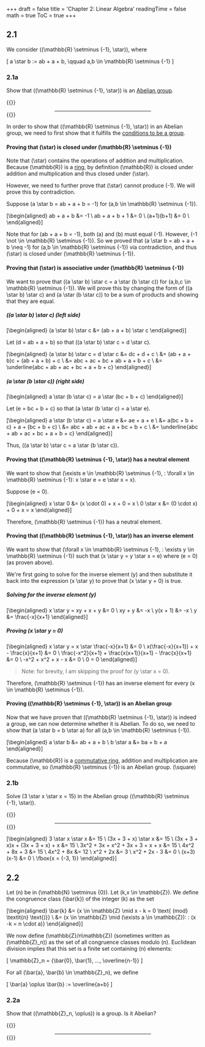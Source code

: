 +++
draft = false
title = 'Chapter 2: Linear Algebra'
readingTime = false
math = true
ToC = true
+++

## 2.1

We consider \((\mathbb{R} \setminus \{-1\}, \star)\), where

\[
  a \star b := ab + a + b, \qquad a,b \in \mathbb{R} \setminus \{-1\}
\]

### 2.1a

Show that \((\mathbb{R} \setminus \{-1\}, \star)\) is an [Abelian group](/notes/mathematics/definitions/abelian_group).

{{<rawhtml>}}<hr style="width: 50%; margin: 0 auto;">{{</rawhtml>}}

In order to show that \((\mathbb{R} \setminus \{-1\}, \star)\) in an Abelian group, we need to first show that it fulfills the [conditions to be a group](/notes/mathematics/definitions/group#definition).

#### Proving that \(\star\) is closed under \(\mathbb{R} \setminus \{-1\}\)

Note that \(\star\) contains the operations of addition and multiplication. Because \(\mathbb{R}\) is a [ring](/notes/mathematics/definitions/ring), by definition \(\mathbb{R}\) is closed under addition and multiplication and thus closed under \(\star\).

However, we need to further prove that \(\star\) cannot produce \(-1\). We will prove this by contradiction.

Suppose \(a \star b = ab + a + b = -1\) for \(a,b \in \mathbb{R} \setminus \{-1\}\).


\[\begin{aligned}
  ab + a + b &= -1 \\
  ab + a + b + 1 &= 0 \\
  (a+1)(b+1) &= 0 \\
\end{aligned}\]

Note that for \(ab + a + b = -1\), both \(a\) and \(b\) must equal \(-1\). However, \(-1 \not \in \mathbb{R} \setminus \{-1\}\). So we proved that \(a \star b = ab + a + b \neq -1\) for \(a,b \in \mathbb{R} \setminus \{-1\}\) via contradiction, and thus \(\star\) is closed under \(\mathbb{R} \setminus \{-1\}\).

#### Proving that \(\star\) is associative under \(\mathbb{R} \setminus \{-1\}\)

We want to prove that \((a \star b) \star c = a \star (b \star c)\) for \(a,b,c \in \mathbb{R} \setminus \{-1\}\). We will prove this by changing the form of \((a \star b) \star c\) and \(a \star (b \star c)\) to be a sum of products and showing that they are equal.

##### \((a \star b) \star c\) (left side)

\[\begin{aligned}
(a \star b) \star c &= (ab + a + b) \star c
\end{aligned}\]

Let \(d = ab + a + b\) so that \((a \star b) \star c = d \star c\).

\[\begin{aligned}
(a \star b) \star c = d \star c &= dc + d + c \\
&= (ab + a + b)c + (ab + a + b) + c \\
&= abc + ac + bc + ab + a + b + c \\
&= \underline{abc + ab + ac + bc + a + b + c}
\end{aligned}\]

##### \(a \star (b \star c)\) (right side)

\[\begin{aligned}
a \star (b \star c) = a \star (bc + b + c)
\end{aligned}\]

Let \(e = bc + b + c\) so that \(a \star (b \star c) = a \star e\).

\[\begin{aligned}
a \star (b \star c) = a \star e &= ae + a + e \\
&= a(bc + b + c) + a + (bc + b + c) \\
&= abc + ab + ac + a + bc + b + c \\
&= \underline{abc + ab + ac + bc + a + b + c}
\end{aligned}\]

Thus, \((a \star b) \star c = a \star (b \star c)\).

#### Proving that \((\mathbb{R} \setminus \{-1\}, \star)\) has a neutral element

We want to show that \(\exists e \in \mathbb{R} \setminus \{-1\}, \: \forall x \in \mathbb{R} \setminus \{-1\}: x \star e = e \star x = x\).

Suppose \(e = 0\).

\[\begin{aligned}
x \star 0 &= (x \cdot 0) + x + 0 = x \\
0 \star x &= (0 \cdot x) + 0 + x = x
\end{aligned}\]

Therefore, \(\mathbb{R} \setminus \{-1\}\) has a neutral element.

#### Proving that \((\mathbb{R} \setminus \{-1\}, \star)\) has an inverse element

We want to show that \(\forall x \in \mathbb{R} \setminus \{-1\}, \: \exists y \in \mathbb{R} \setminus \{-1\}\) such that \(x \star y = y \star x = e\) where \(e = 0\) (as proven above).

We're first going to solve for the inverse element \(y\) and then substitute it back into the expression \(x \star y\) to prove that \(x \star y = 0\) is true.

##### Solving for the inverse element \(y\)

\[\begin{aligned}
x \star y = xy + x + y &= 0 \\
xy + y &= -x \\
y(x + 1) &= -x \\
y &= \frac{-x}{x+1}
\end{aligned}\]

##### Proving \(x \star y = 0\)

\[\begin{aligned}
x \star y = x \star \frac{-x}{x+1} &= 0 \\
x(\frac{-x}{x+1}) + x - \frac{x}{x+1} &= 0 \\
\frac{-x^2}{x+1} + \frac{x(x+1)}{x+1} - \frac{x}{x+1} &= 0 \\
-x^2 + x^2 + x - x &= 0 \\
0 = 0
\end{aligned}\]

> Note: for brevity, I am skipping the proof for \(y \star x = 0\).

Therefore, \(\mathbb{R} \setminus \{-1\}\) has an inverse element for every \(x \in \mathbb{R} \setminus \{-1\}\).

#### Proving \((\mathbb{R} \setminus \{-1\}, \star)\) is an Abelian group

Now that we have proven that \((\mathbb{R} \setminus \{-1\}, \star)\) is indeed a group, we can now determine whether it is Abelian. To do so, we need to show that \(a \star b = b \star a\) for all \(a,b \in \mathbb{R} \setminus \{-1\}\).

\[\begin{aligned}
a \star b &= ab + a + b \\
b \star a &= ba + b + a
\end{aligned}\]

Because \(\mathbb{R}\) is a [commutative ring](/notes/mathematics/definitions/commutative_ring), addition and multiplication are commutative, so \(\mathbb{R} \setminus \{-1\}\) is an Abelian group. \(\square\)

### 2.1b

Solve \(3 \star x \star x = 15\) in the Abelian group \((\mathbb{R} \setminus \{-1\}, \star)\).

{{<rawhtml>}}<hr style="width: 50%; margin: 0 auto;">{{</rawhtml>}}

\[\begin{aligned}
  3 \star x \star x &= 15 \\
  (3x + 3 + x) \star x &= 15 \\
  (3x + 3 + x)x + (3x + 3 + x) + x &= 15 \\
  3x^2 + 3x + x^2 + 3x + 3 + x + x &= 15 \\
  4x^2 + 8x + 3 &= 15 \\
  4x^2 + 8x &= 12 \\
  x^2 + 2x &= 3 \\
  x^2 + 2x - 3 &= 0 \\
  (x+3)(x-1) &= 0 \\
  \fbox{x = \{-3, 1\}}
\end{aligned}\]

## 2.2

Let \(n\) be in \(\mathbb{N} \setminus \{0\}\). Let \(k,x \in \mathbb{Z}\). We define the congruence class \(\bar{k}\) of the integer \(k\) as the set

\[\begin{aligned}
  \bar{k} &= \{x \in \mathbb{Z} \mid x - k = 0 \text{ (mod} \textit{n} \text{)}\} \\
  &= \{x \in \mathbb{Z} \mid (\exists a \in \mathbb{Z}): \: (x -k = n \cdot a)\}
\end{aligned}\]

We now define \(\mathbb{Z}/n\mathbb{Z}\) (sometimes written as \(\mathbb{Z}_n\)) as the set of all congruence classes modulo \(n\). Euclidean division implies that this set is a finite set containing \(n\) elements:

\[
  \mathbb{Z}_n = \{\bar{0}, \bar{1}, ..., \overline{n-1}\}
\]

For all \(\bar{a}, \bar{b} \in \mathbb{Z}_n\), we define

\[
  \bar{a} \oplus \bar{b} := \overline{a+b}
\]

### 2.2a

Show that \((\mathbb{Z}_n, \oplus)\) is a group. Is it Abelian?

{{<rawhtml>}}<hr style="width: 50%; margin: 0 auto;">{{</rawhtml>}}
